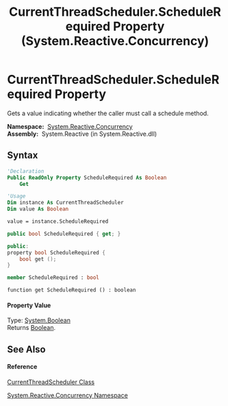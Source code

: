 ﻿---
title: CurrentThreadScheduler.ScheduleRequired Property  (System.Reactive.Concurrency)
TOCTitle: ScheduleRequired Property
ms:assetid: P:System.Reactive.Concurrency.CurrentThreadScheduler.ScheduleRequired
ms:mtpsurl: https://msdn.microsoft.com/en-us/library/system.reactive.concurrency.currentthreadscheduler.schedulerequired(v=VS.103)
ms:contentKeyID: 36069014
ms.date: 06/28/2011
mtps_version: v=VS.103
f1_keywords:
- System.Reactive.Concurrency.CurrentThreadScheduler.get_ScheduleRequired
- System.Reactive.Concurrency.CurrentThreadScheduler.ScheduleRequired
dev_langs:
- CSharp
- JScript
- VB
- FSharp
- c++
---

# CurrentThreadScheduler.ScheduleRequired Property

Gets a value indicating whether the caller must call a schedule method.

**Namespace:**  [System.Reactive.Concurrency](hh229042\(v=vs.103\).md)  
**Assembly:**  System.Reactive (in System.Reactive.dll)

## Syntax

``` vb
'Declaration
Public ReadOnly Property ScheduleRequired As Boolean
    Get
```

``` vb
'Usage
Dim instance As CurrentThreadScheduler
Dim value As Boolean

value = instance.ScheduleRequired
```

``` csharp
public bool ScheduleRequired { get; }
```

``` c++
public:
property bool ScheduleRequired {
    bool get ();
}
```

``` fsharp
member ScheduleRequired : bool
```

``` jscript
function get ScheduleRequired () : boolean
```

#### Property Value

Type: [System.Boolean](https://msdn.microsoft.com/en-us/library/a28wyd50)  
Returns [Boolean](https://msdn.microsoft.com/en-us/library/a28wyd50).  

## See Also

#### Reference

[CurrentThreadScheduler Class](hh229629\(v=vs.103\).md)

[System.Reactive.Concurrency Namespace](hh229042\(v=vs.103\).md)

